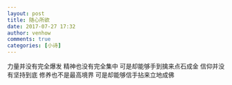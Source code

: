 ```yaml
---
layout: post
title: 随心所欲
date: 2017-07-27 17:32
author: venhow
comments: true
categories: [小诗]
---
```

力量并没有完全爆发
精神也没有完全集中
可是却能够手到擒来点石成金
信仰并没有坚持到底
修养也不是最高境界
可是却能够信手拈来立地成佛
